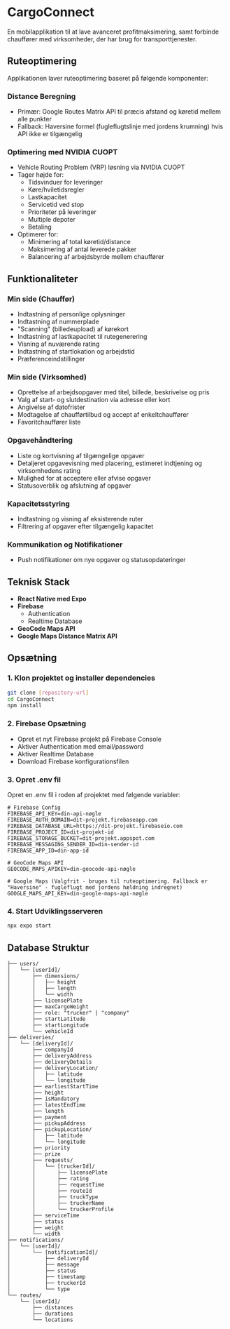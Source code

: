 # CargoConnect

En mobilapplikation til at lave avanceret profitmaksimering, samt forbinde chauffører med virksomheder, der har brug for transporttjenester.

## Ruteoptimering

Applikationen laver ruteoptimering baseret på følgende komponenter:

### Distance Beregning
- Primær: Google Routes Matrix API til præcis afstand og køretid mellem alle punkter
- Fallback: Haversine formel (fugleflugtslinje med jordens krumning) hvis API ikke er tilgængelig

### Optimering med NVIDIA CUOPT
- Vehicle Routing Problem (VRP) løsning via NVIDIA CUOPT
- Tager højde for:
  - Tidsvinduer for leveringer
  - Køre/hviletidsregler
  - Lastkapacitet
  - Servicetid ved stop
  - Prioriteter på leveringer
  - Multiple depoter
  - Betaling
- Optimerer for:
  - Minimering af total køretid/distance
  - Maksimering af antal leverede pakker
  - Balancering af arbejdsbyrde mellem chauffører

## Funktionaliteter

### Min side (Chauffør)
- Indtastning af personlige oplysninger
- Indtastning af nummerplade
- "Scanning" (billedeupload) af kørekort
- Indtastning af lastkapacitet til rutegenerering
- Visning af nuværende rating
- Indtastning af startlokation og arbejdstid
- Præferenceindstillinger

### Min side (Virksomhed)
- Oprettelse af arbejdsopgaver med titel, billede, beskrivelse og pris
- Valg af start- og slutdestination via adresse eller kort
- Angivelse af datofrister
- Modtagelse af chaufførtilbud og accept af enkeltchauffører
- Favoritchauffører liste

### Opgavehåndtering
- Liste og kortvisning af tilgængelige opgaver
- Detaljeret opgavevisning med placering, estimeret indtjening og virksomhedens rating
- Mulighed for at acceptere eller afvise opgaver
- Statusoverblik og afslutning af opgaver

### Kapacitetsstyring
- Indtastning og visning af eksisterende ruter
- Filtrering af opgaver efter tilgængelig kapacitet

### Kommunikation og Notifikationer
- Push notifikationer om nye opgaver og statusopdateringer

## Teknisk Stack
- **React Native med Expo**
- **Firebase**
  - Authentication
  - Realtime Database
- **GeoCode Maps API**
- **Google Maps Distance Matrix API**

## Opsætning

### 1. Klon projektet og installer dependencies
```bash
git clone [repository-url]
cd CargoConnect
npm install
```

### 2. Firebase Opsætning
- Opret et nyt Firebase projekt på Firebase Console
- Aktiver Authentication med email/password
- Aktiver Realtime Database
- Download Firebase konfigurationsfilen

### 3. Opret .env fil
Opret en .env fil i roden af projektet med følgende variabler:

```plaintext
# Firebase Config
FIREBASE_API_KEY=din-api-nøgle
FIREBASE_AUTH_DOMAIN=dit-projekt.firebaseapp.com
FIREBASE_DATABASE_URL=https://dit-projekt.firebaseio.com
FIREBASE_PROJECT_ID=dit-projekt-id
FIREBASE_STORAGE_BUCKET=dit-projekt.appspot.com
FIREBASE_MESSAGING_SENDER_ID=din-sender-id
FIREBASE_APP_ID=din-app-id

# GeoCode Maps API
GEOCODE_MAPS_APIKEY=din-geocode-api-nøgle

# Google Maps (Valgfrit - bruges til ruteoptimering. Fallback er "Haversine" - fugleflugt med jordens hældning indregnet)
GOOGLE_MAPS_API_KEY=din-google-maps-api-nøgle
```

### 4. Start Udviklingsserveren
```bash
npx expo start
```

## Database Struktur
```plaintext
├── users/
│   └── [userId]/
│       ├── dimensions/
│       │   ├── height
│       │   ├── length
│       │   └── width
│       ├── licensePlate
│       ├── maxCargoWeight
│       ├── role: "trucker" | "company"
│       ├── startLatitude
│       ├── startLongitude
│       └── vehicleId
├── deliveries/
│   └── [deliveryId]/
│       ├── companyId
│       ├── deliveryAddress
│       ├── deliveryDetails
│       ├── deliveryLocation/
│       │   ├── latitude
│       │   └── longitude
│       ├── earliestStartTime
│       ├── height
│       ├── isMandatory
│       ├── latestEndTime
│       ├── length
│       ├── payment
│       ├── pickupAddress
│       ├── pickupLocation/
│       │   ├── latitude
│       │   └── longitude
│       ├── priority
│       ├── prize
│       ├── requests/
│       │   └── [truckerId]/
│       │       ├── licensePlate
│       │       ├── rating
│       │       ├── requestTime
│       │       ├── routeId
│       │       ├── truckType
│       │       ├── truckerName
│       │       └── truckerProfile
│       ├── serviceTime
│       ├── status
│       ├── weight
│       └── width
├── notifications/
│   └── [userId]/
│       └── [notificationId]/
│           ├── deliveryId
│           ├── message
│           ├── status
│           ├── timestamp
│           ├── truckerId
│           └── type
└── routes/
    └── [userId]/
        ├── distances
        ├── durations
        └── locations
```